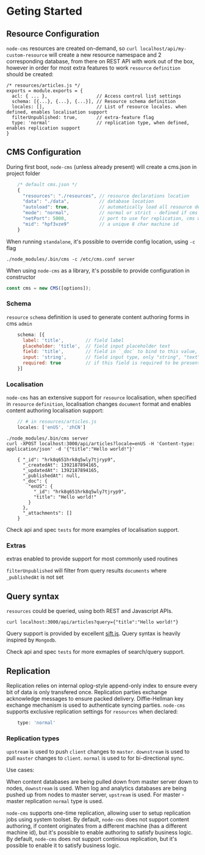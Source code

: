 # Geting Started

## Resource Configuration

`node-cms` resources are created on-demand, so `curl localhost/api/my-custom-resource` will create a new resource namespace and 2 corresponding database, from there on REST API with work out of the box, however in order for most extra features to work `resource` `definition` should be created:

    /* resources/articles.js */
    exports = module.exports = {
      acl: { ... },                  // Access control list settings
      schema: [{...}, {...}, {...}], // Resource schema definition
      locales: [],                   // List of resource locales. when defined, enables localisation support
      filterUnpublished: true,       // extra-feature flag
      type: 'normal'                 // replication type, when defined, enables replication support
    }


## CMS Configuration

During first boot, `node-cms` (unless already present) will create a cms.json in project folder
``` Javascript
    /* default cms.json */
    {
      "resources": "./resources", // resource declarations location
      "data": "./data",           // database location
      "autoload": true,           // automatically load all resource declarations, otherwise need to call library
      "mode": "normal",           // normal or strict - defined if cms is allowed to create non-existing resources
      "netPort": 5000,            // port to use for replication, cms will use port and port + 1 for both json and binary data replication
      "mid": "hpf3vze9"           // a unique 8 char machine id
    }
```
When running `standalone`, it's possible to override config location, using `-c` flag
```
./node_modules/.bin/cms -c /etc/cms.conf server
```
When using `node-cms` as a library, it's possbile to provide configuration in constructor
``` Javascript
const cms = new CMS([options]);
```

### Schema

`resource` `schema` definition is used to generate content authoring forms in cms `admin`
``` Javascript
    schema: [{
      label: 'title',        // field label
      placeholder: 'title',  // field input placeholder text
      field: 'title',        // field in `_doc` to bind to this value, does not support nested "author.name.first" notation
      input: 'string',       // field input type, only "string", "text" and "file" are supported
      required: true         // if this field is required to be present or not empty when document is created/updated, not supported
    }]
```
### Localisation

`node-cms` has an extensive support for `resource` localisation, when specified in `resource` `definition`, localisation changes `document` format and enables content authoring localisation support:
``` Javascript
    // # in resources/articles.js
    locales: ['enUS', 'zhCN']
```
```
./node_modules/.bin/cms server
curl -XPOST localhost:3000/api/articles?locale=enUS -H 'Content-type: application/json' -d '{"title":"Hello world!"}'

    { "_id": "hrk8q651hrk8q5wly7tjryp9",
      "_createdAt": 1392187894165,
      "_updatedAt": 1392187894165,
      "_publishedAt": null,
      "_doc": {
        "enUS": {
          "_id": "hrk8q651hrk8q5wly7tjryp9",
          "title": "Hello world!"
        }
      },
      "_attachments": []
    }
```
Check api and spec `tests` for more examples of localisation support.

### Extras

extras enabled to provide support for most commonly used routines

`filterUnpublished` will filter from query results `documents` where `_publishedAt` is not set

## Query syntax

`resources` could be queried, using both REST and Javascript APIs.
```
curl localhost:3000/api/articles?query={"title":"Hello world!"}
```
Query support is provided by excellent [sift.js](https://github.com/crcn/sift.js).
Query syntax is heavily inspired by `Mongodb`.

Check api and spec `tests` for more exmaples of search/query support.

## Replication

Replication relies on internal oplog-style append-only index to ensure every bit of data is only transfered once. Replication parties exchange acknowledge messages to ensure packed delivery. Diffie-Hellman key exchange mechanism is used to authenticate syncing parties. `node-cms` supports exclusive replication settings for `resources` when declared:
``` Javascript
    type: 'normal'
```
### Replication types

`upstream` is used to push `client` changes to `master`.
`downstream` is used to pull `master` changes to `client`.
`normal` is used to for bi-directional sync.

Use cases:

When content databases are being pulled down from master server down to nodes, `downstream` is used.
When log and analytics databases are being pushed up from nodes to master server, `upstream` is used.
For master - master replication `normal` type is used.

`node-cms` supports one-time replication, allowing user to setup replication jobs using system toolset.
By default, `node-cms` does not support content authoring, if content originates from a different machine (has a different machine id), but it's possible to enable authoring to satisfy business logic.
By default, `node-cms` does not support continious replication, but it's possible to enable it to satisfy business logic.

